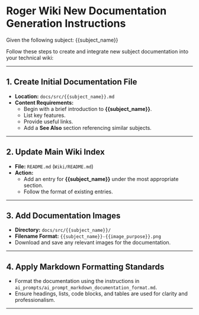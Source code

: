 # Roger Wiki New Documentation Generation Instructions

Given the following subject: {{subject_name}}

Follow these steps to create and integrate new subject documentation into your technical wiki:

---

## 1. Create Initial Documentation File
- **Location:** `docs/src/{{subject_name}}.md`
- **Content Requirements:**
  - Begin with a brief introduction to **{{subject_name}}**.
  - List key features.
  - Provide useful links.
  - Add a **See Also** section referencing similar subjects.

---

## 2. Update Main Wiki Index
- **File:** `README.md` (`Wiki/README.md`)
- **Action:**
  - Add an entry for **{{subject_name}}** under the most appropriate section.
  - Follow the format of existing entries.

---

## 3. Add Documentation Images
- **Directory:** `docs/src/{{subject_name}}/`
- **Filename Format:** `{{subject_name}}-{{image_purpose}}.png`
- Download and save any relevant images for the documentation.

---

## 4. Apply Markdown Formatting Standards
- Format the documentation using the instructions in `ai_prompts/ai_prompt_markdown_documentation_format.md`.
- Ensure headings, lists, code blocks, and tables are used for clarity and professionalism.


---